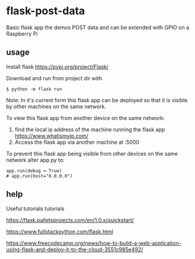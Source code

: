 # flask-post-data
Basic flask app the demos POST data and can be extended with GPIO on a Raspberry Pi

## usage
Install flask https://pypi.org/project/Flask/

Download and run from project dir with 

	$ python -m flask run

Note: In it's current form this flask app can be deployed so that it is visible by other machines on the same network.

To view this flask app from another device on the same network:

1. find the local ip address of the machine running the flask app https://www.whatismyip.com/
2. Access the flask app via another machine at <ip addres>:5000


To prevent this flask app being visible from other devices on the same network alter app.py to:
	
	app.run(debug = True)
	# app.run(host="0.0.0.0")


## help
Useful tutorials
tutorials

https://flask.palletsprojects.com/en/1.0.x/quickstart/

https://www.fullstackpython.com/flask.html

https://www.freecodecamp.org/news/how-to-build-a-web-application-using-flask-and-deploy-it-to-the-cloud-3551c985e492/

